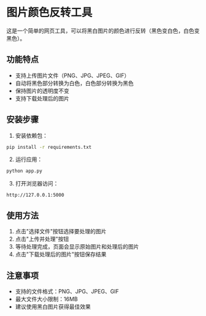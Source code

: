 # 图片颜色反转工具

这是一个简单的网页工具，可以将黑白图片的颜色进行反转（黑色变白色，白色变黑色）。

## 功能特点

- 支持上传图片文件（PNG、JPG、JPEG、GIF）
- 自动将黑色部分转换为白色，白色部分转换为黑色
- 保持图片的透明度不变
- 支持下载处理后的图片

## 安装步骤

1. 安装依赖包：
```bash
pip install -r requirements.txt
```

2. 运行应用：
```bash
python app.py
```

3. 打开浏览器访问：
```
http://127.0.0.1:5000
```

## 使用方法

1. 点击"选择文件"按钮选择要处理的图片
2. 点击"上传并处理"按钮
3. 等待处理完成，页面会显示原始图片和处理后的图片
4. 点击"下载处理后的图片"按钮保存结果

## 注意事项

- 支持的文件格式：PNG、JPG、JPEG、GIF
- 最大文件大小限制：16MB
- 建议使用黑白图片获得最佳效果
